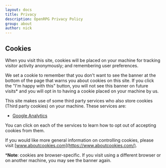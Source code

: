 ```yaml
---
layout: docs
title: Privacy
description: OpenRPG Privacy Policy
group: about
author: nick
---
```


## Cookies
When you visit this site, cookies will be placed on your machine for tracking visitor activity anonymously; and remembering user preferences.

We set a cookie to remember that you don't want to see the banner at the bottom of the page that warns you about cookies on this site. If you click the "I'm happy with this" button, you will not see this banner on future visits* and you will opt in to having a cookie placed on your machine by us.

This site makes use of some third party services who also store cookies (Third party cookies) on your machine. These services are:

- [Google Analytics](https://tools.google.com/dlpage/gaoptout)

You can click on each of the services to learn how to opt out of accepting cookies from them.

If you would like more general information on controlling cookies, please visit [www.aboutcookies.com](https://www.aboutcookies.com/).

 
***Note**: cookies are browser-specific. If you visit using a different browser or on another machine, you may see the banner again.